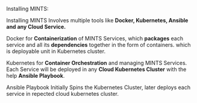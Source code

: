Installing MINTS:

Installing MINTS Involves multiple tools like **Docker, Kubernetes, Ansible and any Cloud Service.**

Docker for **Containerization** of MINTS Services, which **packages** each service and all its **dependencies** together in the form of containers. which is deployable unit in Kubernetes cluster.

Kubernetes for **Container Orchestration** and managing MINTS Services. Each Service will be deployed in any **Cloud Kubernetes Cluster** with the help **Ansible Playbook**.

Ansible Playbook Initially Spins the Kubernetes Cluster, later deploys each service in repected cloud kubernetes cluster. 
